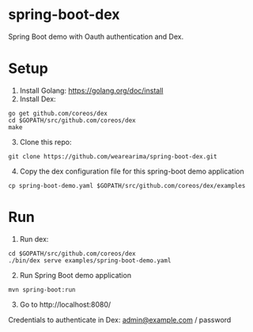 # spring-boot-dex
Spring Boot demo with Oauth authentication and Dex. 

# Setup
1. Install Golang: https://golang.org/doc/install
2. Install Dex:

```
go get github.com/coreos/dex
cd $GOPATH/src/github.com/coreos/dex
make
```

3. Clone this repo:

```
git clone https://github.com/wearearima/spring-boot-dex.git
```

4. Copy the dex configuration file for this spring-boot demo application

```
cp spring-boot-demo.yaml $GOPATH/src/github.com/coreos/dex/examples
```

# Run
1. Run dex:

```
cd $GOPATH/src/github.com/coreos/dex
./bin/dex serve examples/spring-boot-demo.yaml
```

2. Run Spring Boot demo application
```
mvn spring-boot:run
```

3. Go to http://localhost:8080/

Credentials to authenticate in Dex: admin@example.com / password
